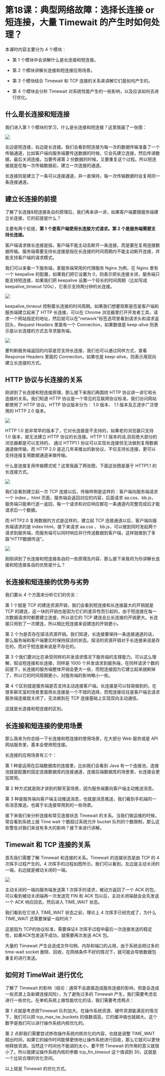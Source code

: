 # 第18课：典型网络故障：选择长连接 or 短连接，大量 Timewait 的产生时如何处理？

本课时内容主要分为 4 个模块：

* 第 1 个模块中会讲解什么是长连接和短连接。

* 第 2 个模块讲解长连接和短连接应用场景。

* 第 3 个模块结合 Timewait 和 TCP 连接的关系来讲解它们是如何产生的。

* 第 4 个模块会分析 Timewait 对系统性能产生的一些影响，以及应该如何去进行优化。


## 什么是长连接和短连接

我们进入第 1 个模块的学习，什么是长连接和短连接？这里我画了一张图：

![](/static/image/Ciqah16X-TaACWjHAARWKvt67Qs928.png)

左边是短连接，右边是长连接。我们会看到短连接为每一次的数据传输准备了一个传输通道，比如客户端向服务端要传送数据的时候，它会先建立连接，然后传递数据，最后关闭连接。当要传递第 2 份数据的时候，又要重复这个过程。所以短连接就是在每一次传输数据前，建立一次连接的通道。



长连接则是建立了一条可以连接通道，并一直保持，每一次传输数据时会复用同一条连接通道。

## 建立长连接的前提

了解了长连接&短连接各自的原理后，我们再来讲一讲，如果客户端要跟服务端建立长连接，它的前提是什么？



主要有两个前提，**第 1 个是客户端使用长连接方式请求。第 2 个是服务端需要支持长连接。**



客户端请求做长连接是指，客户端不能主动去断开一条连接，而是要在复用连接数据传输。服务端需要支持长连接是指在长连接的时间周期内不能主动断开连接，并能支持客户端的请求模式。



我们可以来看一下服务端，拿服务端常用的代理服务 Nginx 为例，在 Nginx 里有一个 keepalive 的配置，如果我们把它设置为 0，则表示把长连接关闭，服务端只能支持短连接，如果我们把 keepalive 设置一个较长的时间周期（比如写成 keepalive_timeout 120s），它表示支持两分钟的长连接。

![](/static/image/Cgq2xl6X-TaAeLlvAAB2ENLEb-Q379.png)

keepalive_timeout 控制着长连接的时间周期。如果我们想要观察是否是客户端和服务端建立起来了 HTTP 长连接，可以在 Chrome 浏览器里打开开发者工具，请求一个网站指定的地址，然后就可以在"network"标签选项里看到请求头和请求返回头，Request Headers 里面有一个 Connection，如果数值是 keep-alive 则表示是以长连接的方式去寻求服务端。

![](/static/image/CgoCgV6X-TeAAaR6AAB5Rzix4gA237.png)

要判断服务端返回的内容是否支持长连接，我们也可以通过同样方式，查看 Response Headers 里面的 Connection，如果也是 keep-alive，则表示用双向建立长连接的方式。

## HTTP 协议与长连接的关系

刚讲到了长连接和短连接原理，那么接下来我们再围绕 HTTP 协议讲一讲它和长连接的关系。我们知道 HTTP 协议是一个常见的互联网协议标准，我们访问网站都使用了 HTTP 协议。HTTP 协议版本分为： 1.0 版本、 1.1 版本及正逐步广泛使用的 HTTP 2.0 版本。

![](/static/image/Cgq2xl6X-TeAKMNgAAEzmy2gzLQ928.png)

HTTP 1.0 是非常早的版本了，它对长连接是不支持的，如果老的浏览器只支持 1.0 版本，就无法建立 HTTP 协议的长连接。HTTP 1.1 版本的话,目前绝大部分的浏览器都是可以支持的， 通过 HTTP1.1 协议可以实现长连接但无法做到复用数据通道做传输，而 HTTP 2.0 是近几年来推出的新协议，不仅支持长连接，更可以支持连接复用数据通道来做传输。



什么是连接复用传输模式呢？这里我画了两张图，下面这张图是基于 HTTP1.1 的长连接方式。


![](/static/image/Ciqah16X-TeAKr5mAAMZsMci8Zs140.png)

我们会看到建立起一次 TCP 连接以后，传输样例是这样的：客户端向服务端请求一个 index 。html 页面，服务端会返回对应的内容，后面请求 aa.css、bb.js，服务端只能串行逐一返回，每一个请求和对应响应都在一条通道内完整完成后才能请求后一个数据。



而 HTTP2.0 复用数据的方式是这样的，建立起 TCP 连接通道以后，客户端向服务端请求的是 index html，接下来请求 aa.css 、 bb.js，可以做到同时发起两个请求到服务端，而服务端可以同时响应并行传送数据到客户端，这样就做到了多路“HTTP数据传送”。

![](/static/image/CgoCgV6X-TiABS7ZAAMqlyk1mEg118.png)

刚刚讲到了长连接和短连接各自的一些原理及内容，那么接下来我将为你讲解长连接和短连接各自的优势是什么？

## 长连接和短连接的优势与劣势

我们要从 4 个方面来分析它们的优劣：

第 1 个就是 TCP 的建连资源开销，我们会看到短连接和长连接最大的开销就是 TCP 的建连，这一块的开销也是因为它们的差异性而引起的，由于短连接在每一次数据请求时都要建立连接，所以说它的 TCP 建连会比长连接的开销更大。长连接只用到了一次建连，所以相比短连接来说建连的开销更小。



第 2 个为是否存在探活资源开销。我们知道，长连接要保持一条连接通道的话，那么服务端和客户端要实时保持探活的状态。探活的资源开销对于长连接来说是存在的，而对于短连接来说是不存在的。



第 3 个我们要对比在承受同样的并发请求情况下服务端的支撑能力。可以这么理解，假设短连接和长连接，同样是 1000 个并发请求到服务端，在同样请求个数的前提下，长连接的服务端整体开销会更大一些，而短连接因为它建立起来就断掉了，所以它的时间周期更小，对服务端的影响略小一些。



第 4 个区别就是服务端是否支持主动连接客户端。长连接是可以轻易做到的，在很多聊天室的场景里面用长连接是一个不错的选择，而短连接往往是客户端去请求服务端连接就关闭了，无法做到在 TCP 连接基础上实现双向主动通信。



这就是长连接和短连接的区别。

## 长连接和短连接的使用场景
那么我来为你总结一下长连接和短连接的使用场景，在大部分 Web 服务或是 API 网站服务里，基本会使用短连接。



长连接的应用场景有三个：



第 1 种是运用在后端数据库的连接里，比如我们会看到 Java 有一个连接池，连接池就是配置的固定连接数据库的连接通道，连接后端数据库的场景里，长连接会更加常用。



第 2 种方式就是刚才讲到的聊天室场景，因为服务端要向客户端主动推送消息。



第 3 种是服务端向客户端主动推送消息，也就是消息推送，我们看到手机端的一些消息推送，也属于长连接常用到的一些场景。



接下来我们来分析连接和常见连接状态 Timewait 的关系。当我们做运维的时候，常会看到系统上报 Time wait 个数超过系统允许 bucket 队列的个数限制，那么这些警告对我们来说有多大的影响？接下来进行讲解。

## Timewait 和 TCP 连接的关系

首先我们需要了解 Timewait 和连接的关系。Timewait 的连接状态是由 TCP 的 4 次挥手过程产生的。4 次挥手的过程如图所示。我们可以看到，左边是主动关闭的一端，右边就是被动关闭的一端。

![](/static/image/Cgq2xl6X-TiAfMBxAASAApv99no139.png)

主动关闭的一端向服务端发送第 1 次挥手的请求，被动方返回了一个 ACK 的包，可以看到被动关闭端再一次发送完 FIN 和 ACK 包以后，主动关闭端就会会先发送一个 ACK 响应回去，然后进入 TIME_WAIT 状态。



我们看到在它进入 TIME_WAIT 状态之前，理论上 4 次挥手已经完成了，为什么 TIME_WAIT 还需要保留一段时间？



这是因为 TCP的协议标准，需要保证4 次挥手过程中最后一次连接发送的稳定性，如果ACK包发送不成功，就需要再次发送 ACK 包。



大量的 Timewait 产生会造成文件句柄、内存和端口的占用，由于系统会把过多的 time-wait socket 删除、回收，在网络条件不好的情况下，就可能会导致数据包重复的进行发送。

## 如何对 TimeWait 进行优化

了解了 Timewait 的影响（结论：通常不会直接造成服务连接的影响，但是会造成一些资源上及新建连接风险），为了避免过多的 Timewait 产生，我们需要考虑去进行一些优化。在单机系统上做性能优化的话，我们需要考虑两点：

第 1 点就是考虑把Timewait 队列加大。在操作系统资源、硬件资源能满足的情况下，我们可以把 tcp_max_tw_buckets 的值数调高，它的缓冲值也就越大。这个数字是我们可以进行操作系统内核优化的。

第 2 点即我们需要尝试修改操作系统内核优化的内容，也就是调整 TIME_WAIT 超出时间，如果它的操作时间能够更快地让操作系统进行回收，那么它就可以更快地释放资源。当然这个时间也不能调的太小，要不然 Timewait 的作用的意义就很小了。所以我建议操作系统内核的参数 tcp_fin_timeout 这个值调到 30，这就是一个比较合理的优化空间。

以上就是 Timewait 的优化方式。


 


